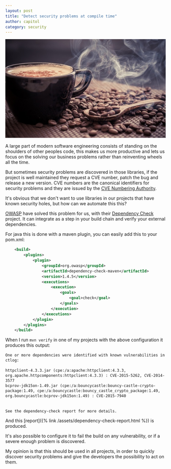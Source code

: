 ```yaml
---
layout: post
title: "Detect security problems at compile time"
author: capitol
category: security
---
```

![bits](/images/java.jpg)

A large part of modern software engineering consists of standing on the shoulders of other
peoples code, this makes us more productive and lets us focus on the solving our business problems
rather than reinventing wheels all the time.

But sometimes security problems are discovered in those libraries, if the project is well
maintained they request a CVE number, patch the bug and release a new version. CVE numbers
are the canonical identifiers for security problems and they are issued by the 
[CVE Numbering Authority](https://cve.mitre.org/cve/cna.html).

It's obvious that we don't want to use libraries in our projects that have known security 
holes, but how can we automate this this?

[OWASP](https://www.owasp.org/index.php/Main_Page) have solved this problem for us, with 
their [Dependency Check](https://www.owasp.org/index.php/OWASP_Dependency_Check) project.
It can integrate as a step in your build chain and verify your external dependencies.

For java this is done with a maven plugin, you can easily add this to your pom.xml:

```xml
    <build>
        <plugins>
            <plugin>
                <groupId>org.owasp</groupId>
                <artifactId>dependency-check-maven</artifactId>
                <version>1.4.5</version>
                <executions>
                    <execution>
                        <goals>
                            <goal>check</goal>
                        </goals>
                    </execution>
                </executions>
            </plugin>
        </plugins>
    </build>
```

When I run ```mvn verify``` in one of my projects with the above configuration
it produces this output:

```text
One or more dependencies were identified with known vulnerabilities in ctlog:

httpclient-4.3.3.jar (cpe:/a:apache:httpclient:4.3.3, org.apache.httpcomponents:httpclient:4.3.3) : CVE-2015-5262, CVE-2014-3577
bcprov-jdk15on-1.49.jar (cpe:/a:bouncycastle:bouncy-castle-crypto-package:1.49, cpe:/a:bouncycastle:bouncy_castle_crypto_package:1.49, org.bouncycastle:bcprov-jdk15on:1.49) : CVE-2015-7940


See the dependency-check report for more details.
```

And this [report]({% link /assets/dependency-check-report.html %}) is
produced.

It's also possible to configure it to fail the build on any vulnerability, or if a
severe enough problem is discovered.

My opinion is that this should be used in all projects, in order to quickly discover
security problems and give the developers the possibility to act on them. 